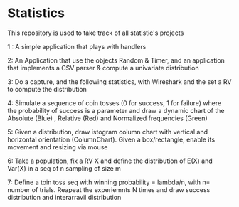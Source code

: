 # Statistics
This repository is used to take track of all statistic's projects

1 : A simple application that plays with handlers

2: An Application that use the objects Random & Timer, and an application that implements a CSV parser & compute a univariate distribution

3: Do a capture, and the following statistics, with Wireshark and the set a RV to compute the distribution

4: Simulate a sequence of coin tosses (0 for success, 1 for failure) where the probability of success is a parameter and draw a dynamic chart of the Absolute (Blue) , Relative (Red)  and Normalized frequencies (Green)

5: Given a distribution, draw istogram column chart with vertical and horizontal orientation (ColumnChart). Given a box/rectangle, enable its movement and resizing via mouse

6: Take a population, fix a RV X and define the distribution of E(X) and Var(X) in a seq of n sampling of size m

7: Define a toin toss seq with winning probability = lambda/n, with n= number of trials. Reapeat the experiemnts N times and draw success distribution and interarravil distribution